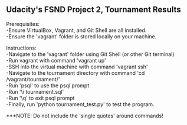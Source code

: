 Udacity's FSND Project 2, Tournament Results  
----------------------------------------------------------------------  
Prerequisites:  
-Ensure VirtualBox, Vagrant, and Git Shell are all installed.  
-Ensure the 'vagrant' folder is stored locally on your machine.  
   
Instructions:  
-Navigate to the 'vagrant' folder using Git Shell (or other Git terminal)  
-Run vagrant with command 'vagrant up'  
-SSH into the virtual machine with command 'vagrant ssh'  
-Navigate to the tournament directory with command 'cd /vagrant/tournament/'  
-Run 'psql' to use the psql prompt  
-Run '\i tournament.sql'  
-Run '\q' to exit psql prompt  
-Finally, run 'python tournament_test.py' to test the program.  
  
***NOTE: Do not include the 'single quotes' around commands!
